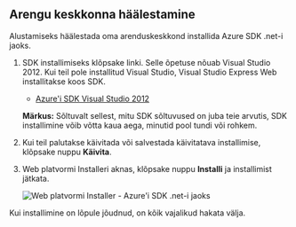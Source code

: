 <h2><a name="setupdevenv"></a>Arengu keskkonna häälestamine</h2>

Alustamiseks häälestada oma arenduskeskkond installida Azure SDK .net-i jaoks.

1. SDK installimiseks klõpsake linki. Selle õpetuse nõuab Visual Studio 2012. Kui teil pole installitud Visual Studio, Visual Studio Express Web installitakse koos SDK.

    - [Azure'i SDK Visual Studio 2012][]

    **Märkus:** Sõltuvalt sellest, mitu SDK sõltuvused on juba teie arvutis, SDK installimine võib võtta kaua aega, minutid pool tundi või rohkem.

2. Kui teil palutakse käivitada või salvestada käivitatava installimise, klõpsake nuppu **Käivita**.

3. Web platvormi Installeri aknas, klõpsake nuppu **Installi** ja installimist jätkata.

    ![Web platvormi Installer - Azure'i SDK .net-i jaoks][WebPIAzureSdk]

Kui installimine on lõpule jõudnud, on kõik vajalikud hakata välja.

[Azure'i SDK Visual Studio 2012]: http://go.microsoft.com/fwlink/?LinkID=324323
[WebPIAzureSdk]: ./media/install-sdk-2012-only/WebPI46-2012.png
